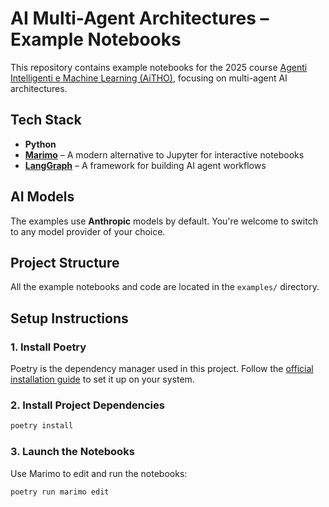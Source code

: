 # AI Multi-Agent Architectures – Example Notebooks

This repository contains example notebooks for the 2025 course [Agenti Intelligenti e Machine Learning (AiTHO)](https://web.dmi.unict.it/it/corsi/l-31/agenti-intelligenti-e-machine-learning-aitho), focusing on multi-agent AI architectures.

## Tech Stack

- **Python**
- **[Marimo](https://marimo.io/)** – A modern alternative to Jupyter for interactive notebooks  
- **[LangGraph](https://github.com/langchain-ai/langgraph)** – A framework for building AI agent workflows

## AI Models

The examples use **Anthropic** models by default. You're welcome to switch to any model provider of your choice.

## Project Structure

All the example notebooks and code are located in the `examples/` directory.

## Setup Instructions

### 1. Install Poetry

Poetry is the dependency manager used in this project. Follow the [official installation guide](https://python-poetry.org/docs/#installation) to set it up on your system.

### 2. Install Project Dependencies

```bash
poetry install
```

### 3. Launch the Notebooks
Use Marimo to edit and run the notebooks:

```bash
poetry run marimo edit
```
